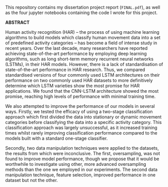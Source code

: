 
This repository contains my dissertation project report (`FINAL.pdf`), as well as the four jupyter notebooks containing the code I wrote for this project.


**ABSTRACT**

Human activity recognition (HAR) – the process of using machine learning 
algorithms to build models which classify human movement data into a set of predefined 
activity categories – has become a field of intense study in recent years. Over the last decade, 
many researchers have reported achieving state-of-the-art performance by employing deep 
learning algorithms, such as long short-term memory recurrent neural networks (LSTMs), in
their HAR models. However, there is a lack of standardisation of state-of-the-art 
performance in HAR research. Thus, we compared standardised versions of four commonly 
used LSTM architectures on their performance on two commonly used HAR datasets to 
more definitively determine which LSTM varieties show the most promise for HAR 
applications. We found that the CNN-LSTM architecture showed the most promise, reaching 
high levels of performance with minimal training time.

We also attempted to improve the performance of our models in several ways. Firstly,
we tested the efficacy of using a two-stage classification approach which first divided the data 
into stationary or dynamic movement categories before classifying the data into a specific 
activity category. This classification approach was largely unsuccessful, as it increased 
training times whilst rarely improving classification performance compared to the models 
built with a standard one-stage classifier. 

Secondly, two data manipulation techniques were applied to the datasets, the results 
from which were inconclusive. The first, oversampling, was not found to improve model 
performance, though we propose that it would be worthwhile to investigate using other, 
more advanced oversampling methods than the one we employed in our experiments. The 
second data manipulation technique, feature selection, improved performance in one dataset 
but not the other.
